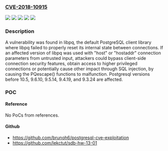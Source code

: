 ### [CVE-2018-10915](https://cve.mitre.org/cgi-bin/cvename.cgi?name=CVE-2018-10915)
![](https://img.shields.io/static/v1?label=Product&message=postgresql&color=blue)
![](https://img.shields.io/static/v1?label=Version&message=n%2Fa&color=blue)
![](https://img.shields.io/static/v1?label=Vulnerability&message=CWE-200&color=brighgreen)
![](https://img.shields.io/static/v1?label=Vulnerability&message=CWE-665&color=brighgreen)
![](https://img.shields.io/static/v1?label=Vulnerability&message=CWE-89&color=brighgreen)

### Description

A vulnerability was found in libpq, the default PostgreSQL client library where libpq failed to properly reset its internal state between connections. If an affected version of libpq was used with "host" or "hostaddr" connection parameters from untrusted input, attackers could bypass client-side connection security features, obtain access to higher privileged connections or potentially cause other impact through SQL injection, by causing the PQescape() functions to malfunction. Postgresql versions before 10.5, 9.6.10, 9.5.14, 9.4.19, and 9.3.24 are affected.

### POC

#### Reference
No PoCs from references.

#### Github
- https://github.com/brunoh6/postgresql-cve-exploitation
- https://github.com/lekctut/sdb-hw-13-01

